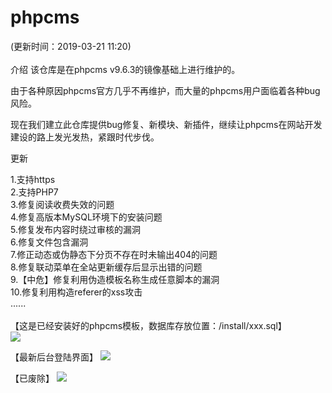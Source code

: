 # phpcms  
(更新时间：2019-03-21 11:20)<br><br>
介绍
该仓库是在phpcms v9.6.3的镜像基础上进行维护的。

由于各种原因phpcms官方几乎不再维护，而大量的phpcms用户面临着各种bug风险。

现在我们建立此仓库提供bug修复、新模块、新插件，继续让phpcms在网站开发建设的路上发光发热，紧跟时代步伐。



更新

1.支持https<br>
2.支持PHP7<br>
3.修复阅读收费失效的问题<br>
4.修复高版本MySQL环境下的安装问题<br>
5.修复发布内容时绕过审核的漏洞<br>
6.修复文件包含漏洞<br>
7.修正动态或伪静态下分页不存在时未输出404的问题<br>
8.修复联动菜单在全站更新缓存后显示出错的问题<br>
9.【中危】修复利用伪造模板名称生成任意脚本的漏洞<br>
10.修复利用构造referer的xss攻击<br>
......<br><br>
【这是已经安装好的phpcms模板，数据库存放位置：/install/xxx.sql】<br>
![](https://github.com/qq1415551519/phpcms/blob/master/statics/login/images/demo1001.png) 

【最新后台登陆界面】
![](https://github.com/qq1415551519/demo_web/blob/master/%E3%80%90admin%E3%80%91-fmw.boohuuadmin.com%E8%9C%9C%E7%BD%91_%E5%90%8E%E5%8F%B0%E7%99%BB%E9%99%86%E9%A1%B5%E9%9D%A2/images/phpcms_admin_login_1.jpg) 


【已废除】
![](https://github.com/qq1415551519/phpcms/blob/master/statics/login/images/login.png) 